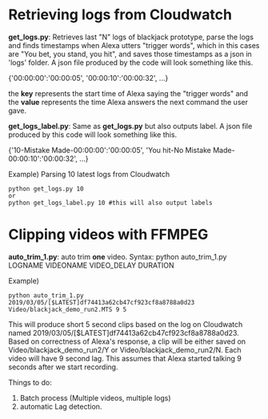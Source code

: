 # Retrieving logs from Cloudwatch

__get_logs.py__: Retrieves last "N" logs of blackjack prototype, parse the logs and finds timestamps when Alexa utters "trigger words", which in this cases are "You bet, you stand, you hit", and saves those timestamps as a json in 'logs' folder. A json file produced by the code will look something like this.

{'00:00:00':'00:00:05',
'00:00:10':'00:00:32',
...}

the __key__ represents the start time of Alexa saying the "trigger words" and the __value__ represents the time Alexa answers the next command the user gave.

__get_logs_label.py__: Same as __get_logs.py__ but also outputs label. A json file produced by this code will look something like this.

{'10-Mistake Made-00:00:00':'00:00:05',
'You hit-No Mistake Made-00:00:10':'00:00:32',
...}

Example) Parsing 10 latest logs from Cloudwatch
```
python get_logs.py 10 
or
python get_logs_label.py 10 #this will also output labels 
```




# Clipping videos with FFMPEG

__auto_trim_1.py__: auto trim __one__ video. Syntax: python auto_trim_1.py LOGNAME VIDEONAME VIDEO_DELAY DURATION

Example)
```
python auto_trim_1.py 2019/03/05/[$LATEST]df74413a62cb47cf923cf8a8788a0d23 Video/blackjack_demo_run2.MTS 9 5
```
This will produce short 5 second clips based on the log on Cloudwatch named 2019/03/05/[$LATEST]df74413a62cb47cf923cf8a8788a0d23. 
Based on correctness of Alexa's response, a clip will be either saved on Video/blackjack_demo_run2/Y or Video/blackjack_demo_run2/N. Each video will have 9 second lag. This assumes that Alexa started talking 9 seconds after we start recording.

Things to do:
1) Batch process (Multiple videos, multiple logs)
2) automatic Lag detection.
